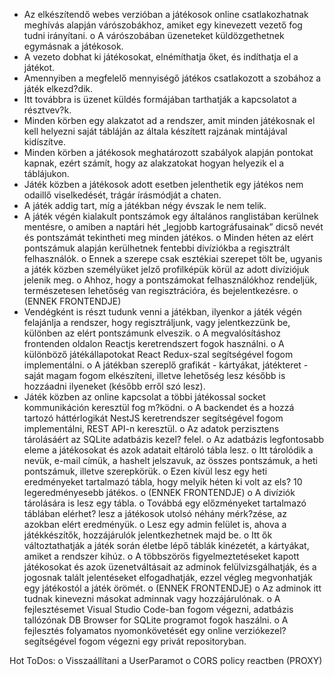 -  Az elkészítendő webes verzióban a játékosok online csatlakozhatnak meghívás alapján várószobákhoz, amiket egy kinevezett vezető fog tudni irányítani.
o  A várószobában üzeneteket küldözgethetnek egymásnak a játékosok. 
-  A vezeto dobhat ki játékosokat, elnémíthatja őket, és indíthatja el a játékot.
-  Amennyiben a megfelelő mennyiségő játékos csatlakozott a szobához a játék elkezd?dik.
-  Itt továbbra is üzenet küldés formájában tarthatják a kapcsolatot a résztvev?k.
-  Minden körben egy alakzatot ad a rendszer, amit minden játékosnak el kell helyezni saját tábláján az általa készített rajzának mintájával kidíszítve.
-  Minden körben a játékosok meghatározott szabályok alapján pontokat kapnak, ezért számít, hogy az alakzatokat hogyan helyezik el a táblájukon.
-  Játék közben a játékosok adott esetben jelenthetik egy játékos nem odaillő viselkedését, trágár írásmódját a chaten.
-  A játék addig tart, míg a játékban négy évszak le nem telik.
-  A játék végén kialakult pontszámok egy általános ranglistában kerülnek mentésre, 
o  amiben a naptári hét „legjobb kartográfusainak” dicső nevét és pontszámát tekintheti meg minden játékos.
o  Minden héten az elért pontszámuk alapján kerülhetnek fentebbi divíziókba a regisztrált felhasználók.
o  Ennek a szerepe csak esztékiai szerepet tölt be, ugyanis a játék közben személyüket jelző profilképük körül az adott divíziójuk jelenik meg.
o  Ahhoz, hogy a pontszámokat felhasználókhoz rendeljük, természetesen lehetőség van regisztrációra, és bejelentkezésre.
o  (ENNEK FRONTENDJE)
-  Vendégként is részt tudunk venni a játékban, ilyenkor a játék végén felajánlja a rendszer, hogy regisztráljunk, vagy jelentkezzünk be, különben az elért pontszámunk elveszik.
o  A megvalósításhoz frontenden oldalon Reactjs keretrendszert fogok használni. 
o  A különböző játékállapotokat React Redux-szal segítségével fogom implementálni.
o  A játékban szereplő grafikát - kártyákat, játékteret - saját magam fogom elkészíteni, illetve lehetőség lesz később is hozzáadni ilyeneket (később erről szó lesz).
-  Játék közben az online kapcsolat a többi játékossal socket kommunikáción keresztül fog m?ködni. 
o  A backendet és a hozzá tartozó háttérlogikát NestJS keretrendszer segítségével fogom implementálni, REST API-n keresztül.
o  Az adatok perzisztens tárolásáért az SQLite adatbázis kezel? felel. 
o  Az adatbázis legfontosabb eleme a játékosokat és azok adatait eltároló tábla lesz.
o  Itt tárolódik a nevük, e-mail címük, a hashelt jelszavuk, az összes pontszámuk, a heti pontszámuk, illetve szerepkörük.
o  Ezen kívül lesz egy heti eredményeket tartalmazó tábla, hogy melyik héten ki volt az els? 10 legeredményesebb játékos.
o  (ENNEK FRONTENDJE)
o  A divíziók tárolására is lesz egy tábla. 
o  Továbbá egy előzményeket tartalmazó táblában elérhet? lesz a játékosok utolsó néhány mérk?zése, az azokban elért eredményük. 
o  Lesz egy admin felület is, ahova a játékkészítők, hozzájárulók jelentkezhetnek majd be. 
o  Itt ők változtathatják a játék során életbe lépő táblák kinézetét, a kártyákat, amiket a rendszer kihúz. 
o  A többszörös figyelmeztetéseket kapott játékosokat és azok üzenetváltásait az adminok felülvizsgálhatják, és a jogosnak talált jelentéseket elfogadhatják, ezzel végleg megvonhatják egy játékostól a játék örömét.
o  (ENNEK FRONTENDJE)
o  Az adminok itt tudnak kinevezni másokat adminnak vagy hozzájárulónak. 
o  A fejlesztésemet Visual Studio Code-ban fogom végezni, adatbázis tallózónak DB Browser for SQLite programot fogok haszálni.
o  A fejlesztés folyamatos nyomonkövetését egy online verziókezel? segítségével fogom végezni egy privát repositoryban.

Hot ToDos:
o Visszaállítani a UserParamot
o CORS policy reactben (PROXY)